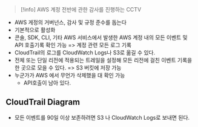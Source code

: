 
> [!info] AWS 계정 전반에 관한 감사를 진행하는 CCTV

- AWS 게정의 거버넌스, 감사 및 규정 준수를 돕는다
- 기본적으로 활성화
- 콘솔, SDK, CLI, 기타 AWS 서비스에서 발생한 AWS 계정 내의 모든 이벤트 및 API 호출기록 확인 가능 => 계정 관련 모든 로그 기록
- CloudTrail의 로그를 CloudWatch Logs나 S3로 옮길 수 있다.
- 전체 또는 단일 리전에 적용되는 트레일을 설정해 모든 리전에 걸친 이벤트 기록을 한 곳으로 모을 수 있다. => S3 버킷에 저장 가능
- 누군가가 AWS 에서 무언가 삭제했을 대 확인 가능
	- API호출이 남아 있다.


## CloudTrail Diagram

- 모든 이벤트를 90일 이상 보존하려면 S3 나 CloudWatch Logs로 보내면 된다.